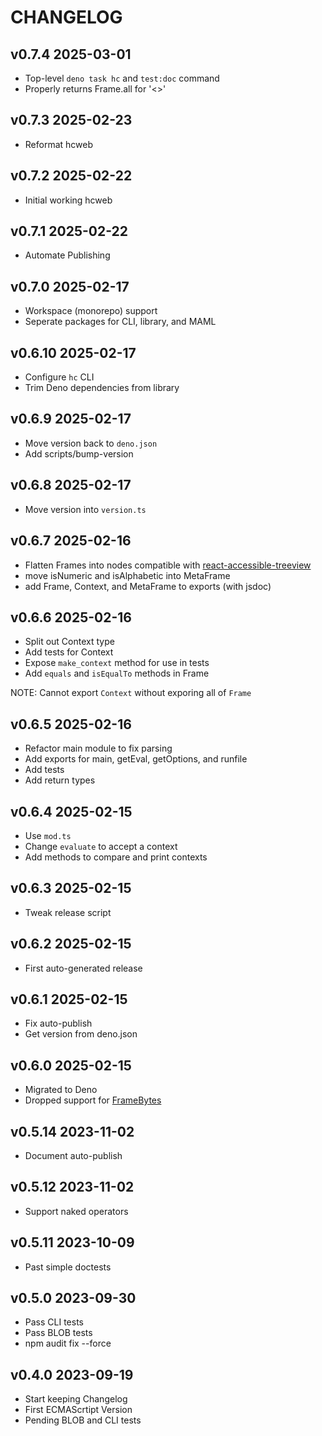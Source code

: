 # CHANGELOG

## v0.7.4 2025-03-01

- Top-level `deno task hc` and `test:doc` command
- Properly returns Frame.all for '<>'

## v0.7.3 2025-02-23

- Reformat hcweb

## v0.7.2 2025-02-22

- Initial working hcweb

## v0.7.1 2025-02-22

- Automate Publishing

## v0.7.0 2025-02-17

- Workspace (monorepo) support
- Seperate packages for CLI, library, and MAML

## v0.6.10 2025-02-17

- Configure `hc` CLI
- Trim Deno dependencies from library

## v0.6.9 2025-02-17

- Move version back to `deno.json`
- Add scripts/bump-version

## v0.6.8 2025-02-17

- Move version into `version.ts`

## v0.6.7 2025-02-16

- Flatten Frames into nodes compatible with
  [react-accessible-treeview](https://dgreene1.github.io/react-accessible-treeview/docs/api)
- move isNumeric and isAlphabetic into MetaFrame
- add Frame, Context, and MetaFrame to exports (with jsdoc)

## v0.6.6 2025-02-16

- Split out Context type
- Add tests for Context
- Expose `make_context` method for use in tests
- Add `equals` and `isEqualTo` methods in Frame

NOTE: Cannot export `Context` without exporing all of `Frame`

## v0.6.5 2025-02-16

- Refactor main module to fix parsing
- Add exports for main, getEval, getOptions, and runfile
- Add tests
- Add return types

## v0.6.4 2025-02-15

- Use `mod.ts`
- Change `evaluate` to accept a context
- Add methods to compare and print contexts

## v0.6.3 2025-02-15

- Tweak release script

## v0.6.2 2025-02-15

- First auto-generated release

## v0.6.1 2025-02-15

- Fix auto-publish
- Get version from deno.json

## v0.6.0 2025-02-15

- Migrated to Deno
- Dropped support for
  [FrameBytes](https://github.com/TheSwanFactory/hclang/issues/220)

## v0.5.14 2023-11-02

- Document auto-publish

## v0.5.12 2023-11-02

- Support naked operators

## v0.5.11 2023-10-09

- Past simple doctests

## v0.5.0 2023-09-30

- Pass CLI tests
- Pass BLOB tests
- npm audit fix --force

## v0.4.0 2023-09-19

- Start keeping Changelog
- First ECMAScrtipt Version
- Pending BLOB and CLI tests
